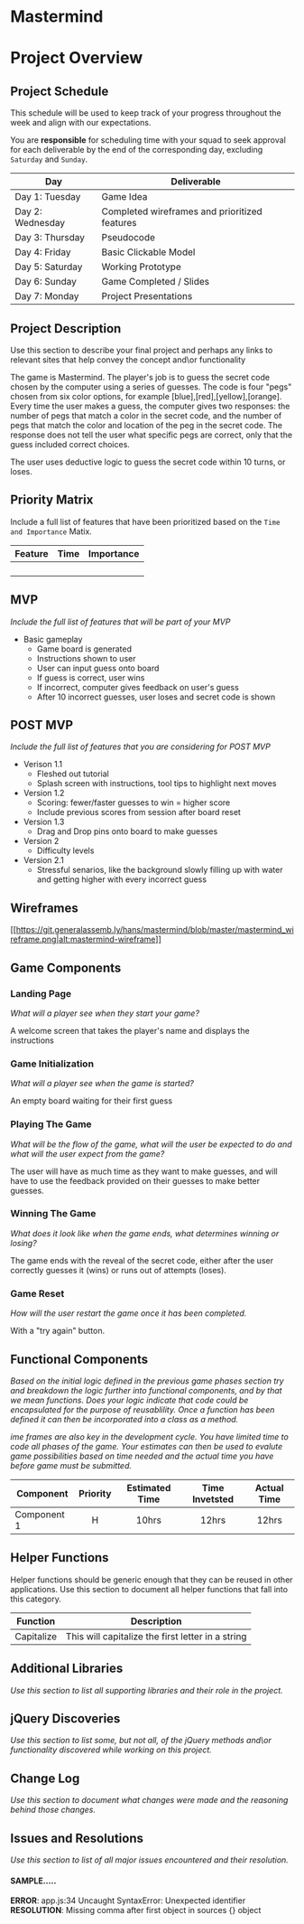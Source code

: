 # Mastermind
# Project Overview

## Project Schedule

This schedule will be used to keep track of your progress throughout the week and align with our expectations.  

You are **responsible** for scheduling time with your squad to seek approval for each deliverable by the end of the corresponding day, excluding `Saturday` and `Sunday`.

|  Day | Deliverable |
|---|---|
|Day 1: Tuesday | Game Idea|
|Day 2: Wednesday | Completed wireframes and prioritized features|
|Day 3: Thursday| Pseudocode|
|Day 4: Friday| Basic Clickable Model|
|Day 5: Saturday| Working Prototype|
|Day 6: Sunday| Game Completed / Slides|
|Day 7: Monday| Project Presentations|

## Project Description

Use this section to describe your final project and perhaps any links to relevant sites that help convey the concept and\or functionality

The game is Mastermind. The player's job is to guess the secret code chosen by the computer using a series of guesses. The code is four "pegs" chosen from six color options, for example [blue],[red],[yellow],[orange]. Every time the user makes a guess, the computer gives two responses: the number of pegs that match a color in the secret code, and the number of pegs that match the color and location of the peg in the secret code. The response does not tell the user what specific pegs are correct, only that the guess included correct choices.

The user uses deductive logic to guess the secret code within 10 turns, or loses.

## Priority Matrix

Include a full list of features that have been prioritized based on the `Time and Importance` Matix.

|  Feature |  Time |  Importance |
|---|---|---|
|  |  |
|  |  |
|  |  |
|  |  |

## MVP

*Include the full list of features that will be part of your MVP*

* Basic gameplay
    * Game board is generated
    * Instructions shown to user
    * User can input guess onto board
    * If guess is correct, user wins
    * If incorrect, computer gives feedback on user's guess
    * After 10 incorrect guesses, user loses and secret code is shown

## POST MVP

*Include the full list of features that you are considering for POST MVP*

* Verison 1.1
    * Fleshed out tutorial
    * Splash screen with instructions, tool tips to highlight next moves
* Version 1.2
    * Scoring: fewer/faster guesses to win = higher score
    * Include previous scores from session after board reset
* Version 1.3
    * Drag and Drop pins onto board to make guesses
* Version 2
    * Difficulty levels
* Version 2.1
    * Stressful senarios, like the background slowly filling up with water and getting higher with every incorrect guess

## Wireframes

[[https://git.generalassemb.ly/hans/mastermind/blob/master/mastermind_wireframe.png|alt:mastermind-wireframe]]

## Game Components

### Landing Page
*What will a player see when they start your game?*

A welcome screen that takes the player's name and displays the instructions

### Game Initialization
*What will a player see when the game is started?*

An empty board waiting for their first guess

### Playing The Game
*What will be the flow of the game, what will the user be expected to do and what will the user expect from the game?*

The user will have as much time as they want to make guesses, and will have to use the feedback provided on their guesses to make better guesses.

### Winning The Game
*What does it look like when the game ends, what determines winning or losing?*

The game ends with the reveal of the secret code, either after the user correctly guesses it (wins) or runs out of attempts (loses).

### Game Reset
*How will the user restart the game once it has been completed.*

With a "try again" button.

## Functional Components

*Based on the initial logic defined in the previous game phases section try and breakdown the logic further into functional components, and by that we mean functions.  Does your logic indicate that code could be encapsulated for the purpose of reusablility.  Once a function has been defined it can then be incorporated into a class as a method.*

*ime frames are also key in the development cycle.  You have limited time to code all phases of the game.  Your estimates can then be used to evalute game possibilities based on time needed and the actual time you have before game must be submitted.*

| Component | Priority | Estimated Time | Time Invetsted | Actual Time |
| --- | :---: |  :---: | :---: | :---: |
| Component 1 | H | 10hrs| 12hrs | 12hrs |

## Helper Functions
Helper functions should be generic enough that they can be reused in other applications. Use this section to document all helper functions that fall into this category.

| Function | Description | 
| --- | :---: |  
| Capitalize | This will capitalize the first letter in a string | 

## Additional Libraries
*Use this section to list all supporting libraries and their role in the project.*

## jQuery Discoveries
 *Use this section to list some, but not all, of the jQuery methods and\or functionality discovered while working on this project.*

## Change Log
 *Use this section to document what changes were made and the reasoning behind those changes.*  

## Issues and Resolutions
 *Use this section to list of all major issues encountered and their resolution.*

#### SAMPLE.....
**ERROR**: app.js:34 Uncaught SyntaxError: Unexpected identifier                                
**RESOLUTION**: Missing comma after first object in sources {} object
